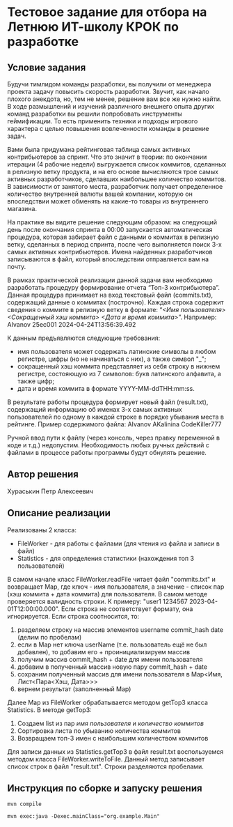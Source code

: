 # Тестовое задание для отбора на Летнюю ИТ-школу КРОК по разработке

## Условие задания
Будучи тимлидом команды разработки, вы получили от менеджера проекта задачу повысить скорость разработки. Звучит, как начало плохого анекдота, но, тем не менее, решение вам все же нужно найти. В ходе размышлений и изучений различного внешнего опыта других команд разработки вы решили попробовать инструменты геймификации. То есть применить техники и подходы игрового характера с целью повышения вовлеченности команды в решение задач.

Вами была придумана рейтинговая таблица самых активных контрибьютеров за спринт. Что это значит в теории: по окончании итерации (4 рабочие недели) выгружается список коммитов, сделанных в релизную ветку продукта, и на его основе вычисляются трое самых активных разработчиков, сделавших наибольшее количество коммитов. В зависимости от занятого места, разработчик получает определенное количество внутренней валюты вашей компании, которую он впоследствии может обменять на какие-то товары из внутреннего магазина.

На практике вы видите решение следующим образом: на следующий день после окончания спринта в 00:00 запускается автоматическая процедура, которая забирает файл с данными о коммитах в релизную ветку, сделанных в период спринта, после чего выполняется поиск 3-х самых активных контрибьютеров. Имена найденных разработчиков записываются в файл, который впоследствии отправляется вам на почту.

В рамках практической реализации данной задачи вам необходимо разработать процедуру формирование отчета “Топ-3 контрибьютера”. Данная процедура принимает на вход текстовый файл (commits.txt), содержащий данные о коммитах (построчно). Каждая строка содержит сведения о коммите в релизную ветку в формате: “_<Имя пользователя> <Сокращенный хэш коммита> <Дата и время коммита>_”.
Например: AIvanov 25ec001 2024-04-24T13:56:39.492

К данным предъявляются следующие требования:
- имя пользователя может содержать латинские символы в любом регистре, цифры (но не начинаться с них), а также символ "_";
- сокращенный хэш коммита представляет из себя строку в нижнем регистре, состояющую из 7 символов: букв латинского алфавита, а также цифр;
- дата и время коммита в формате YYYY-MM-ddTHH:mm:ss.

В результате работы процедура формирует новый файл (result.txt), содержащий информацию об именах 3-х самых активных пользователей по одному в каждой строке в порядке убывания места в рейтинге. Пример содержимого файла:
AIvanov
AKalinina
CodeKiller777

Ручной ввод пути к файлу (через консоль, через правку переменной в коде и т.д.) недопустим. Необходимость любых ручных действий с файлами в процессе работы программы будут обнулять решение.

## Автор решения
Хураськин Петр Алексеевич

## Описание реализации
Реализованы 2 класса: 
* FileWorker - для работы с файлами (для чтения из файла и записи в файл)
* Statistics - для определения статистики (нахождения топ 3 пользователей)

В самом начале класс FileWorker.readFile читает файл "commits.txt" и возвращает Map, 
где ключ - имя пользователя, а значение - список пар (хэш коммита + дата коммита) для пользователя. 
В самом методе проверяется валидность строки. К примеру: "user1 1234567 2023-04-01T12:00:00.000". 
Если строка не соответствует формату, она игнорируется.
Если строка соотносится, то:
1) разделяем строку на массив элементов username commit_hash date (делим по пробелам)
2) если в Map нет ключа userName (т.е. пользователь ещё не был добавлен),
то добавим его + проинициализируем массив
3) получим массив commit_hash + date для имени пользователя
4) добавим в полученный массив новую пару commit_hash + date
5) сохраним полученный массив для имени пользователя в Map<Имя, Лист<Пара<Хэш, Дата>>>
6) вернем результат (заполненный Map)

Далее Map из FileWorker обрабатывается методом getTop3 класса Statistics.
В методе getTop3:
1) Создаем list из пар *имя пользователя* и *количество коммитов*
2) Сортировка листа по убыванию количества коммитов
3) Возвращаем топ-3 имен с наибольшим количеством коммитов

Для записи данных из Statistics.getTop3 в файл result.txt воспользуемся методом класса FileWorker.writeToFile.
Данный метод записывает список строк в файл "result.txt". Строки разделяются пробелами.

## Инструкция по сборке и запуску решения
```
mvn compile 
```
```
mvn exec:java -Dexec.mainClass="org.example.Main"
```